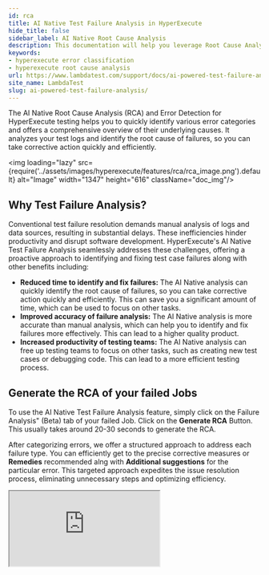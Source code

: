 ```yaml
---
id: rca
title: AI Native Test Failure Analysis in HyperExecute
hide_title: false
sidebar_label: AI Native Root Cause Analysis
description: This documentation will help you leverage Root Cause Analysis and Error Classification features in HyperExecute to view different kinds of errors and directly land on corrective measures or fixes.
keywords:
- hyperexecute error classification
- hyperexecute root cause analysis
url: https://www.lambdatest.com/support/docs/ai-powered-test-failure-analysis/
site_name: LambdaTest
slug: ai-powered-test-failure-analysis/
---
```


<script type="application/ld+json"
      dangerouslySetInnerHTML={{ __html: JSON.stringify({
       "@context": "https://schema.org",
        "@type": "BreadcrumbList",
        "itemListElement": [{
          "@type": "ListItem",
          "position": 1,
          "name": "LambdaTest",
          "item": "https://www.lambdatest.com"
        },{
          "@type": "ListItem",
          "position": 2,
          "name": "Support",
          "item": "https://www.lambdatest.com/support/docs/"
        },{
          "@type": "ListItem",
          "position": 3,
          "name": "AI Native Test Feature Analysis",
          "item": "https://www.lambdatest.com/support/docs/ai-powered-test-failure-analysis/"
        }]
      })
    }}
></script>

The AI Native Root Cause Analysis (RCA) and Error Detection for HyperExecute testing helps you to quickly identify various error categories and offers a comprehensive overview of their underlying causes. It analyzes your test logs and identify the root cause of failures, so you can take corrective action quickly and efficiently.

<img loading="lazy" src={require('../assets/images/hyperexecute/features/rca/rca_image.png').default} alt="Image" width="1347" height="616"  className="doc_img"/>

## Why Test Failure Analysis?

Conventional test failure resolution demands manual analysis of logs and data sources, resulting in substantial delays. These inefficiencies hinder productivity and disrupt software development. HyperExecute's AI Native Test Failure Analysis seamlessly addresses these challenges, offering a proactive approach to identifying and fixing test case failures along with other benefits including:

- **Reduced time to identify and fix failures:** The AI Native analysis can quickly identify the root cause of failures, so you can take corrective action quickly and efficiently. This can save you a significant amount of time, which can be used to focus on other tasks.
- **Improved accuracy of failure analysis:** The AI Native analysis is more accurate than manual analysis, which can help you to identify and fix failures more effectively. This can lead to a higher quality product.
- **Increased productivity of testing teams:** The AI Native analysis can free up testing teams to focus on other tasks, such as creating new test cases or debugging code. This can lead to a more efficient testing process.

## Generate the RCA of your failed Jobs

To use the AI Native Test Failure Analysis feature, simply click on the Failure Analysis" (Beta) tab of your failed Job. Click on the **Generate RCA** Button. This usually takes around 20-30 seconds to generate the RCA.

After categorizing errors, we offer a structured approach to address each failure type. You can efficiently get to the precise corrective measures or **Remedies** recommended alng with **Additional suggestions** for the particular error. This targeted approach expedites the issue resolution process, eliminating unnecessary steps and optimizing efficiency.

<div className="storylane-iframe">
  <script async src="https://js.storylane.io/js/v2/storylane.js"></script>
  <div className="sl-embed">
    <iframe loading="lazy" className="sl-demo" src="https://app.storylane.io/demo/1decserb8xfq?embed=inline" name="sl-embed" allow="fullscreen" allowfullscreen></iframe>
  </div>
</div>
